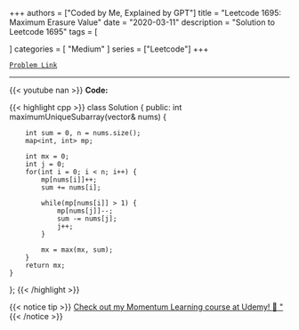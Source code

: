
+++
authors = ["Coded by Me, Explained by GPT"]
title = "Leetcode 1695: Maximum Erasure Value"
date = "2020-03-11"
description = "Solution to Leetcode 1695"
tags = [
    
]
categories = [
    "Medium"
]
series = ["Leetcode"]
+++



[`Problem Link`](https://leetcode.com/problems/maximum-erasure-value/description/)

---
{{< youtube nan >}}
**Code:**

{{< highlight cpp >}}
class Solution {
public:
    int maximumUniqueSubarray(vector<int>& nums) {
        
        int sum = 0, n = nums.size();
        map<int, int> mp;
        
        int mx = 0;
        int j = 0;
        for(int i = 0; i < n; i++) {
            mp[nums[i]]++;
            sum += nums[i];
            
            while(mp[nums[i]] > 1) {
                mp[nums[j]]--;
                sum -= nums[j];
                j++;
            }
            
            mx = max(mx, sum);
        }
        return mx;
    }
};
{{< /highlight >}}



{{< notice tip >}}
[Check out my Momentum Learning course at Udemy! 🚀 "](https://www.udemy.com/course/blind-75-the-data-structures-and-algorithms-essentials/)
{{< /notice >}}

